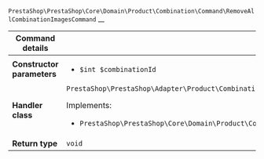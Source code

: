 `PrestaShop\PrestaShop\Core\Domain\Product\Combination\Command\RemoveAllCombinationImagesCommand`
__

| Command details            |    |
| -------------------------- | -- |
| **Constructor parameters** | <ul> <li>`$int $combinationId`</li> </ul> |
| **Handler class**          | `PrestaShop\PrestaShop\Adapter\Product\Combination\CommandHandler\RemoveAllCombinationImagesHandler`  <p> Implements: </p> <ul>  <li>`PrestaShop\PrestaShop\Core\Domain\Product\Combination\CommandHandler\RemoveAllCombinationImagesHandlerInterface`</li>  |
| **Return type** |  `void`  |
